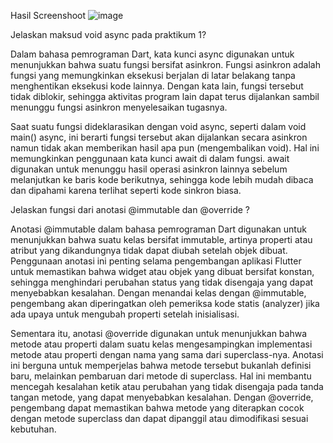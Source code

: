 Hasil Screenshoot 
![image](https://github.com/user-attachments/assets/df3dac3e-7e3a-4e9d-938f-8d6d5da76c96)

Jelaskan maksud void async pada praktikum 1? 

Dalam bahasa pemrograman Dart, kata kunci async digunakan untuk menunjukkan bahwa suatu fungsi bersifat asinkron. 
Fungsi asinkron adalah fungsi yang memungkinkan eksekusi berjalan di latar belakang tanpa menghentikan eksekusi kode lainnya. 
Dengan kata lain, fungsi tersebut tidak diblokir, sehingga aktivitas program lain dapat terus dijalankan sambil menunggu fungsi asinkron menyelesaikan tugasnya.

Saat suatu fungsi dideklarasikan dengan void async, seperti dalam void main() async, ini berarti fungsi tersebut akan dijalankan secara asinkron namun tidak akan memberikan hasil apa pun (mengembalikan void). Hal ini memungkinkan penggunaan kata kunci await di dalam fungsi. await digunakan untuk menunggu hasil operasi asinkron lainnya sebelum melanjutkan ke baris kode berikutnya, sehingga kode lebih mudah dibaca dan dipahami karena terlihat seperti kode sinkron biasa.


Jelaskan fungsi dari anotasi @immutable dan @override ?

Anotasi @immutable dalam bahasa pemrograman Dart digunakan untuk menunjukkan bahwa suatu kelas bersifat immutable, 
artinya properti atau atribut yang dikandungnya tidak dapat diubah setelah objek dibuat. 
Penggunaan anotasi ini penting selama pengembangan aplikasi Flutter untuk memastikan bahwa widget atau objek yang dibuat bersifat konstan, 
sehingga menghindari perubahan status yang tidak disengaja yang dapat menyebabkan kesalahan. Dengan menandai kelas dengan @immutable, 
pengembang akan diperingatkan oleh pemeriksa kode statis (analyzer) jika ada upaya untuk mengubah properti setelah inisialisasi.

Sementara itu, anotasi @override digunakan untuk menunjukkan bahwa metode atau properti dalam suatu kelas 
mengesampingkan implementasi metode atau properti dengan nama yang sama dari superclass-nya. 
Anotasi ini berguna untuk memperjelas bahwa metode tersebut bukanlah definisi baru, melainkan pembaruan dari metode di superclass. 
Hal ini membantu mencegah kesalahan ketik atau perubahan yang tidak disengaja pada tanda tangan metode, yang dapat menyebabkan kesalahan. 
Dengan @override, pengembang dapat memastikan bahwa metode yang diterapkan cocok dengan metode superclass dan dapat dipanggil atau dimodifikasi sesuai kebutuhan.

